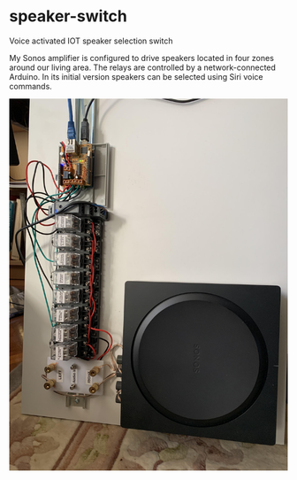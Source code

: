 # speaker-switch
Voice activated IOT speaker selection switch

My Sonos amplifier is configured to drive speakers located in four zones around our living area. The relays
are controlled by a network-connected Arduino. In its initial version speakers can be selected using Siri 
voice commands.

![The control panel](./photos/speaker-switch.jpg)
